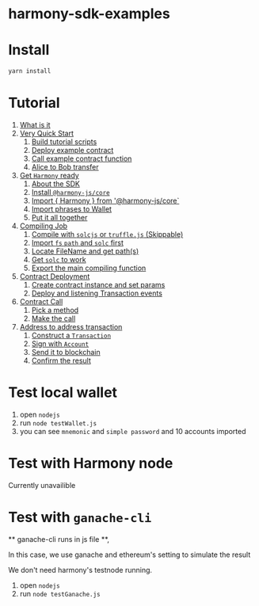 # harmony-sdk-examples

# Install

```bash
yarn install
```

# Tutorial

1. [What is it](https://github.com/FireStack-Lab/harmony-sdk-examples/tree/master/tutorial#What-is-it)
2. [Very Quick Start](https://github.com/FireStack-Lab/harmony-sdk-examples/tree/master/tutorial#Very-Quick-Start)
   1. [Build tutorial scripts](https://github.com/FireStack-Lab/harmony-sdk-examples/tree/master/tutorial#Build-tutorial-scripts)
   2. [Deploy example contract](https://github.com/FireStack-Lab/harmony-sdk-examples/tree/master/tutorial#Deploy-example-contract)
   3. [Call example contract function](https://github.com/FireStack-Lab/harmony-sdk-examples/tree/master/tutorial#Call-example-contract-function)
   4. [Alice to Bob transfer](https://github.com/FireStack-Lab/harmony-sdk-examples/tree/master/tutorial#Alice-to-Bob-transfer)
3. [Get `Harmony` ready](https://github.com/FireStack-Lab/harmony-sdk-examples/tree/master/tutorial#Get-Harmony-ready)
   1. [About the SDK](https://github.com/FireStack-Lab/harmony-sdk-examples/tree/master/tutorial#About-the-SDK)
   2. [Install `@harmony-js/core`](https://github.com/FireStack-Lab/harmony-sdk-examples/tree/master/tutorial#Install-harmony-jscore)
   3. [Import { Harmony } from '@harmony-js/core`](https://github.com/FireStack-Lab/harmony-sdk-examples/tree/master/tutorial#Import--Harmony--from-harmony-jscore)
   4. [Import phrases to Wallet](https://github.com/FireStack-Lab/harmony-sdk-examples/tree/master/tutorial#Import-phrases-to-Wallet)
   5. [Put it all together](https://github.com/FireStack-Lab/harmony-sdk-examples/tree/master/tutorial#Put-it-all-together)
4. [Compiling Job](https://github.com/FireStack-Lab/harmony-sdk-examples/tree/master/tutorial#Compiling-Job)
   1. [Compile with `solcjs` or `truffle.js` (Skippable)](https://github.com/FireStack-Lab/harmony-sdk-examples/tree/master/tutorial#Compile-with-solcjs-or-trufflejs-Skippable)
   2. [Import `fs` `path` and `solc` first](https://github.com/FireStack-Lab/harmony-sdk-examples/tree/master/tutorial#Import-fs-path-and-solc-first)
   3. [Locate FileName and get path(s)](https://github.com/FireStack-Lab/harmony-sdk-examples/tree/master/tutorial#Locate-FileName-and-get-paths)
   4. [Get `solc` to work](https://github.com/FireStack-Lab/harmony-sdk-examples/tree/master/tutorial#Get-solc-to-work)
   5. [Export the main compiling function](https://github.com/FireStack-Lab/harmony-sdk-examples/tree/master/tutorial#Export-the-main-compiling-function)
5. [Contract Deployment](https://github.com/FireStack-Lab/harmony-sdk-examples/tree/master/tutorial#Contract-Deployment)
   1. [Create contract instance and set params](https://github.com/FireStack-Lab/harmony-sdk-examples/tree/master/tutorial#Create-contract-instance-and-set-params)
   2. [Deploy and listening Transaction events](https://github.com/FireStack-Lab/harmony-sdk-examples/tree/master/tutorial#Deploy-and-listening-Transaction-events)
6. [Contract Call](https://github.com/FireStack-Lab/harmony-sdk-examples/tree/master/tutorial#Contract-Call)
   1. [Pick a method](https://github.com/FireStack-Lab/harmony-sdk-examples/tree/master/tutorial#Pick-a-method)
   2. [Make the call](https://github.com/FireStack-Lab/harmony-sdk-examples/tree/master/tutorial#Make-the-call)
7. [Address to address transaction](https://github.com/FireStack-Lab/harmony-sdk-examples/tree/master/tutorial#Address-to-address-transaction)
   1. [Construct a `Transaction`](https://github.com/FireStack-Lab/harmony-sdk-examples/tree/master/tutorial#Construct-a-Transaction)
   2. [Sign with `Account`](https://github.com/FireStack-Lab/harmony-sdk-examples/tree/master/tutorial#Sign-with-Account)
   3. [Send it to blockchain](https://github.com/FireStack-Lab/harmony-sdk-examples/tree/master/tutorial#Send-it-to-blockchain)
   4. [Confirm the result](https://github.com/FireStack-Lab/harmony-sdk-examples/tree/master/tutorial#Confirm-the-result)

# Test local wallet

1. open `nodejs`
2. run `node testWallet.js`
3. you can see `mnemonic` and `simple password` and 10 accounts imported
   

# Test with Harmony node

Currently unavailible


# Test with `ganache-cli`
** ganache-cli runs in js file **, 

In this case, we use ganache and ethereum's setting to simulate the result

We don't need harmony's testnode running.

1. open `nodejs`
2. run `node testGanache.js`
